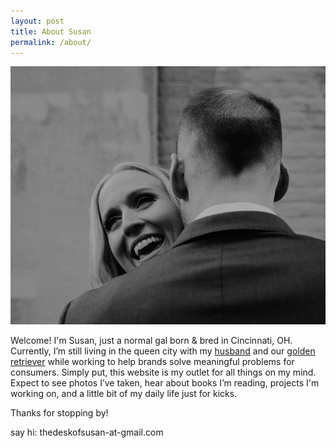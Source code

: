 ```yaml
---
layout: post
title: About Susan
permalink: /about/
---
```


![Susan and her husband Nick](/assets/images/about.jpg "Susan and her husband Nick")

Welcome! I'm Susan, just a normal gal born & bred in Cincinnati, OH. Currently, I’m still living in the queen city with my [husband](http://nicolasscott.com/) and our [golden retriever](https://www.instagram.com/captainfitz_/) while working to help brands solve meaningful problems for consumers. Simply put, this website is my outlet for all things on my mind. Expect to see photos I’ve taken, hear about books I’m reading, projects I'm working on, and a little bit of my daily life just for kicks.

Thanks for stopping by! 

say hi: thedeskofsusan-at-gmail.com